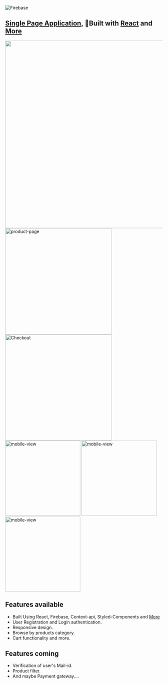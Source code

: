 ![Firebase](https://miro.medium.com/max/300/1*SzrSsS1stZQ7ipYObndbAw.png)
## [Single Page Application](https://ecommerce-24a88.web.app/), 🚀Built with [React](https://reactjs.org/) and [More](https://github.com/soumyajitmohapatra/ecommerce/blob/main/package.json#L5)
[<img src="https://github.com/soumyajitmohapatra/ecommerce/blob/main/Assest/Home.jpg"  width="600" />](https://ecommerce-24a88.web.app/)
[<img src="https://github.com/soumyajitmohapatra/ecommerce/blob/main/Assest/Product.jpg" alt="product-page" width="340"/>](https://ecommerce-24a88.web.app/men-clothing)
[<img src="https://github.com/soumyajitmohapatra/ecommerce/blob/main/Assest/Checkout.jpg" alt="Checkout" width="340"/>](https://ecommerce-24a88.web.app/women-clothing)
[<img src="https://github.com/soumyajitmohapatra/ecommerce/blob/main/Assest/Product-mob.jpg" alt="mobile-view" height="240"/>](https://ecommerce-24a88.web.app/women-clothing)
[<img src="https://github.com/soumyajitmohapatra/ecommerce/blob/main/Assest/Checkout-mob.jpg" alt="mobile-view" height="240"/>](https://ecommerce-24a88.web.app/bag)
[<img src="https://github.com/soumyajitmohapatra/ecommerce/blob/main/Assest/Login-mob.jpg" alt="mobile-view" height="240"/>](https://ecommerce-24a88.web.app/login)




## Features available 

- Built Using React, Firebase, Context-api, Styled-Components and [More](https://github.com/soumyajitmohapatra/ecommerce/blob/main/package.json#L5)
- User Registration and Login authentication.
- Responsive design.
- Browse by products category.
- Cart functionality and more.


## Features coming

- Verification of user's Mail-id.
- Product filter.
- And maybe Payment gateway.... 
